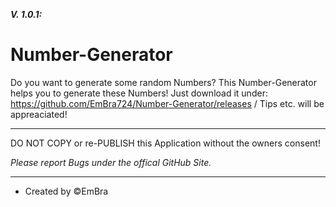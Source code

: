 **_V. 1.0.1:_**

# Number-Generator

Do you want to generate some random Numbers? This Number-Generator helps you to generate these Numbers! Just download it under: https://github.com/EmBra724/Number-Generator/releases / Tips etc. will be appreaciated!

----------------------------------------------------------------------------------------------------------------------------------------------------------------

DO NOT COPY or re-PUBLISH this Application without the owners consent!

_Please report Bugs under the offical GitHub Site._

----------------------------------------------------------------------------------------------------------------------------------------------------------------

- Created by ©️EmBra
